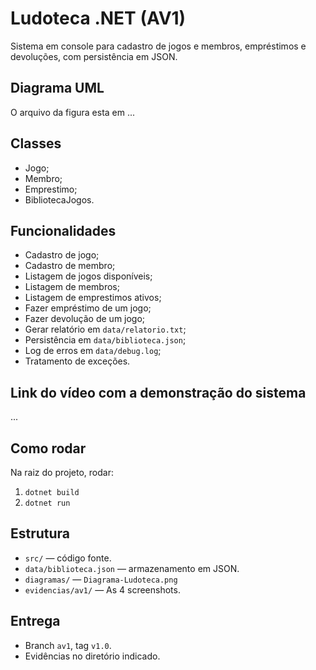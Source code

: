 # Ludoteca .NET (AV1)

Sistema em console para cadastro de jogos e membros, empréstimos e devoluções, com persistência em JSON.

## Diagrama UML
O arquivo da figura esta em ...

## Classes
- Jogo;
- Membro;
- Emprestimo;
- BibliotecaJogos.

## Funcionalidades
- Cadastro de jogo;
- Cadastro de membro;
- Listagem de jogos disponíveis;
- Listagem de membros;
- Listagem de emprestimos ativos;
- Fazer empréstimo de um jogo;
- Fazer devolução de um jogo;
- Gerar relatório em `data/relatorio.txt`;
- Persistência em `data/biblioteca.json`;
- Log de erros em `data/debug.log`;
- Tratamento de exceções.

## Link do vídeo com a demonstração do sistema
...

## Como rodar
Na raiz do projeto, rodar:
1. `dotnet build`
2. `dotnet run`

## Estrutura
- `src/` — código fonte.
- `data/biblioteca.json` — armazenamento em JSON.
- `diagramas/` — `Diagrama-Ludoteca.png`
- `evidencias/av1/` — As 4 screenshots.

## Entrega
- Branch `av1`, tag `v1.0`.
- Evidências no diretório indicado.
